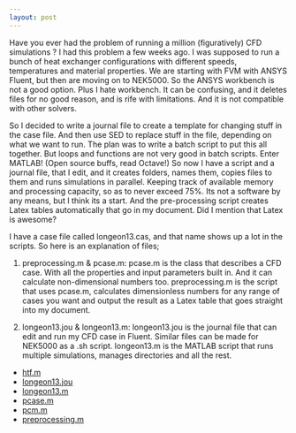 ```yaml
---
layout: post
---
```


Have you ever had the problem of running a million (figuratively) CFD simulations ? I had this problem a few weeks ago. I was supposed to run a bunch of heat exchanger configurations with different speeds, temperatures and material properties. We are starting with FVM with ANSYS Fluent, but then are moving on to NEK5000. So the ANSYS workbench is not a good option. Plus I hate workbench. It can be confusing, and it deletes files for no good reason, and is rife with limitations. And it is not compatible with other solvers.

So I decided to write a journal file to create a template for changing stuff in the case file. And then use SED to replace stuff in the file, depending on what we want to run. The plan was to write a batch script to put this all together. But loops and functions are not very good in batch scripts. Enter MATLAB! (Open source buffs, read Octave!) So now I have a script and a journal file, that I edit, and it creates folders, names them, copies files to them and runs simulations in parallel. Keeping track of available memory and processing capacity, so as to never exceed 75%. Its not a software by any means, but I think its a start. And the pre-processing script creates Latex tables automatically that go in my document. Did I mention that Latex is awesome?

I have a case file called longeon13.cas, and that name shows up a lot in the scripts. So here is an explanation of files;

1. preprocessing.m & pcase.m:  pcase.m is the class that describes a CFD case. With all the properties and input parameters built in. And it can calculate non-dimensional numbers too. preprocessing.m is the script that uses pcase.m, calculates dimensionless numbers for any range of cases you want and output the result as a Latex table that goes straight into my document.

2. longeon13.jou & longeon13.m: longeon13.jou is the journal file that can edit and run my CFD case in Fluent. Similar files can be made for NEK5000 as a .sh script. longeon13.m is the MATLAB script that runs multiple simulations, manages directories and all the rest.

* [htf.m](/code/htf.m)
* [longeon13.jou](/code/longeon13.jou)
* [longeon13.m](/code/longeon13.m)
* [pcase.m](/code/pcase.m)
* [pcm.m](/code/pcm.m)
* [preprocessing.m](/code/preprocessing.m)


